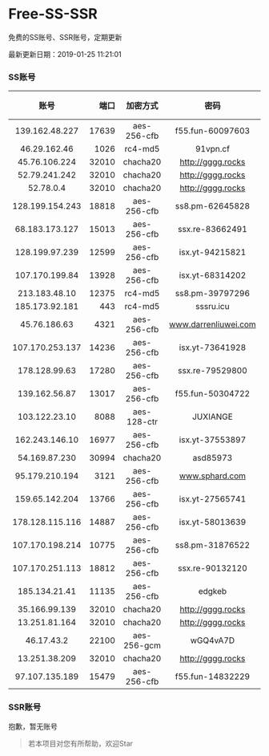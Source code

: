 # Free-SS-SSR

免费的SS账号、SSR账号，定期更新

最新更新日期：2019-01-25 11:21:01 

### SS账号

|账号|端口|加密方式|密码|更新时间|国家|
|:-----:|-----:|:----:|:----:|:----:|:----:|
|139.162.48.227|17639|aes-256-cfb|f55.fun-60097603|11:17:06|SG|
|46.29.162.46|1026|rc4-md5|91vpn.cf|11:17:14|RU|
|45.76.106.224|32010|chacha20|http://gggg.rocks|11:17:12|JP|
|52.79.241.242|32010|chacha20|http://gggg.rocks|11:17:18|KR|
|52.78.0.4|32010|chacha20|http://gggg.rocks|11:17:12|KR|
|128.199.154.243|18818|aes-256-cfb|ss8.pm-62645828|11:17:06|SG|
|68.183.173.127|15013|aes-256-cfb|ssx.re-83662491|11:17:05|US|
|128.199.97.239|12599|aes-256-cfb|isx.yt-94215821|11:17:06|SG|
|107.170.199.84|13928|aes-256-cfb|isx.yt-68314202|11:17:04|US|
|213.183.48.10|12375|rc4-md5|ss8.pm-39797296|11:17:05|RU|
|185.173.92.181|443|rc4-md5|sssru.icu|11:17:18|RU|
|45.76.186.63|4321|aes-256-cfb|www.darrenliuwei.com|11:17:14|SG|
|107.170.253.137|14236|aes-256-cfb|isx.yt-73641928|11:17:04|US|
|178.128.99.63|17280|aes-256-cfb|ssx.re-79529800|11:17:06|SG|
|139.162.56.87|13017|aes-256-cfb|f55.fun-50304722|11:17:06|SG|
|103.122.23.10|8088|aes-128-ctr|JUXIANGE|11:17:08|US|
|162.243.146.10|16977|aes-256-cfb|isx.yt-37553897|11:17:04|US|
|54.169.87.230|30994|chacha20|asd85973|11:17:12|SG|
|95.179.210.194|3121|aes-256-cfb|www.sphard.com|11:17:12|FR|
|159.65.142.204|13766|aes-256-cfb|isx.yt-27565741|11:17:06|SG|
|178.128.115.116|14887|aes-256-cfb|isx.yt-58013639|11:17:06|SG|
|107.170.198.214|10775|aes-256-cfb|ss8.pm-31876522|11:17:04|US|
|107.170.251.113|18812|aes-256-cfb|ssx.re-90132120|11:17:05|US|
|185.134.21.41|11135|aes-256-cfb|edgkeb|11:17:12|GB|
|35.166.99.139|32010|chacha20|http://gggg.rocks|11:17:12|US|
|13.251.81.164|32010|chacha20|http://gggg.rocks|11:17:20|SG|
|46.17.43.2|22100|aes-256-gcm|wGQ4vA7D|10:52:17|RU|
|13.251.38.209|32010|chacha20|http://gggg.rocks|11:17:06|SG|
|97.107.135.189|15479|aes-256-cfb|f55.fun-14832229|11:17:04|US|


### SSR账号

抱歉，暂无账号



> 若本项目对您有所帮助，欢迎Star